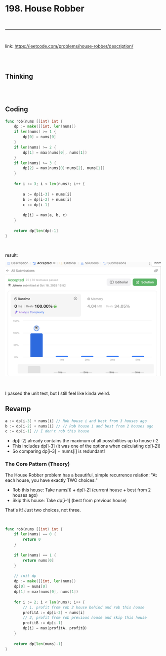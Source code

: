 # 198. House Robber

<br>

----

<br>

link: https://leetcode.com/problems/house-robber/description/

<br>
<br>

## Thinking


<br>
<br>

## Coding

```go
func rob(nums []int) int {
	dp := make([]int, len(nums))
	if len(nums) >= 1 {
		dp[0] = nums[0]
	}
	if len(nums) >= 2 {
		dp[1] = max(nums[0], nums[1])
	}
	if len(nums) >= 3 {
		dp[2] = max(nums[0]+nums[2], nums[1])
	}

	for i := 3; i < len(nums); i++ {

		a := dp[i-3] + nums[i]
		b := dp[i-2] + nums[i]
		c := dp[i-1]

		dp[i] = max(a, b, c)
	}

	return dp[len(dp)-1]
}
```

<br>

result:

![1.png](imgs/1.png)

<br>

I passed the unit test, but I still feel like kinda weird.

## Revamp

```go
a := dp[i-3] + nums[i] // Rob house i and best from 3 houses ago
b := dp[i-2] + nums[i] // // Rob house i and best from 2 houses ago  
c := dp[i-1] // I don't rob this house
```

* dp[i-2] already contains the maximum of all possibilities up to house i-2
* This includes dp[i-3] (it was one of the options when calculating dp[i-2])
* So comparing dp[i-3] + nums[i] is redundant!

### The Core Pattern (Theory)

The House Robber problem has a beautiful, simple recurrence relation:
"At each house, you have exactly TWO choices:"

* Rob this house: Take nums[i] + dp[i-2] (current house + best from 2 houses ago)
* Skip this house: Take dp[i-1] (best from previous house)

That's it! Just two choices, not three.

<br>

```go
func rob(nums []int) int {
	if len(nums) == 0 {
		return 0
	}

	if len(nums) == 1 {
		return nums[0]
	}

	// init dp
	dp := make([]int, len(nums))
	dp[0] = nums[0]
	dp[1] = max(nums[0], nums[1])

	for i := 2; i < len(nums); i++ {
		// 1. profit from rob 2 house behind and rob this house
		profitA := dp[i-2] + nums[i]
		// 2, profit from rob previous house and skip this house
		profitB := dp[i-1]
		dp[i] = max(profitA, profitB)
	}

	return dp[len(nums)-1]
}
```
